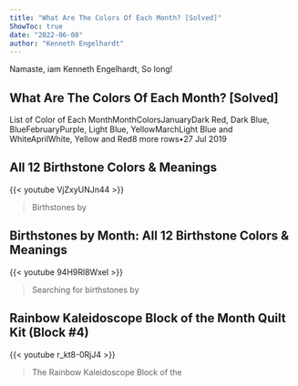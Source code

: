 ```yaml
---
title: "What Are The Colors Of Each Month? [Solved]"
ShowToc: true 
date: "2022-06-08"
author: "Kenneth Engelhardt" 
---
```


Namaste, iam Kenneth Engelhardt, So long!
## What Are The Colors Of Each Month? [Solved]
List of Color of Each MonthMonthColorsJanuaryDark Red, Dark Blue, BlueFebruaryPurple, Light Blue, YellowMarchLight Blue and WhiteAprilWhite, Yellow and Red8 more rows•27 Jul 2019

## All 12 Birthstone Colors & Meanings
{{< youtube VjZxyUNJn44 >}}
>Birthstones by 

## Birthstones by Month: All 12 Birthstone Colors & Meanings
{{< youtube 94H9Rl8WxeI >}}
>Searching for birthstones by 

## Rainbow Kaleidoscope Block of the Month Quilt Kit (Block #4)
{{< youtube r_kt8-0RjJ4 >}}
>The Rainbow Kaleidoscope Block of the 

